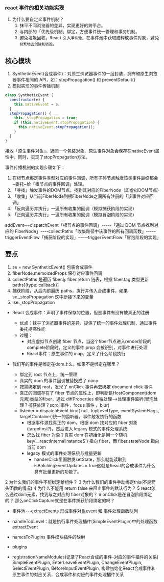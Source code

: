 ### react 事件的相关功能实现

1. 为什么要自定义事件机制？
   1. 抹平不同浏览器的差异，实现更好的跨平台。
   2. 与内部的「优先级机制」绑定，方便事件统一管理和事务机制。
   3. 避免垃圾回收，React 引入`事件池`，在事件池中获取或释放事件对象，避免`频繁地去创建和销毁`。

## 核心模块

1. SyntheticEvent(合成事件)：对原生浏览器事件的一层封装，拥有和原生浏览器事件相同的 API，如：stopPropagation() 和 preventDefault()
2. 模拟实现的事件传播机制

```javascript
class SyntheticEvent {
  constructor(e) {
    this.nativeEvent = e;
  }
  stopPropagation() {
    this._stopPropagation = true;
    if (this.nativeEvent.stopPropagation) {
      this.nativeEvent.stopPropagation();
    }
  }
}
```

接收「原生事件对象」，返回一个包装对象。原生事件对象会保存在nativeEvent属性中。同时，实现了stopPropagation方法。

事件传播机制的实现步骤如下：

1. 在根节点绑定事件类型对应的事件回调，所有子孙节点触发该类事件最终都会~委托~给「根节点的事件回调」处理。
2. 「寻找」触发事件的DOM节点，找到其对应的FiberNode（即虚拟DOM节点）
3. 「收集」从当前FiberNode到根FiberNode之间所有注册的「该事件对应回调」
4. 「反向遍历并执行」一遍所有收集的回调（模拟捕获阶段的实现）
5. 「正向遍历并执行」一遍所有收集的回调（模拟冒泡阶段的实现）

addEvent---dispatchEvent「根节点的事件回调」-----「通过 DOM 节点找到对应的 FiberNode」----collectPaths「收集路径中该事件的所有回调函数」-----triggerEventFlow「捕获阶段的实现」-----triggerEventFlow「冒泡阶段的实现」

## 要点

1. se = new SyntheticEvent() 包装合成事件
2. fiberNode.memoizedProps 保存对应事件回调
3. collectPaths 是遍历 fiber与 fiber.return 链表，根据 fiber.tag 类型更新paths[{type: callback}]
4. 捕获阶段，从后向前遍历 paths，执行并传入合成事件，如果 se._stopPropagation 这中断接下来的变量
5. !se._stopPropagation


+ React 合成事件：声明了事件保存的位置，但是事件有没有被真正的注册
  + 优点：抹平了浏览器事件的差异、提供了统一的事件处理机制、通过事件委托提高性能
  + 过程：
    + 对应虚拟节点创建 fiber 节点，当这个fiber节点进入render阶段的complete阶段时，定义的事件 prop 会被识别，对事件进行处理
    + React事件：原生事件的 map，定义了什么阶段执行

+ 我们写的事件是绑定在dom上么，如果不是绑定在哪里？
  + 绑定到 root 节点上，统一管理
  + 真实的 dom 的事件回调被替换成了 noop
  + 按需绑定到 root，发现了 onClick 事件再去绑定 document click 事件
  + 真正的回调存在了 fiber 节点的属性上，即判断是HostComponent(dom元素)类型的fiber，通过 diffProperties 单独处理-->处理事件监听(冒泡处理？捕获处理？scroll事件，focus 事件 ，blur)
  + listener = dispatchEvent.bind( null, topLevelType, eventSystemFlags, targetContainer)统一的监听器，事件触发执行的函数
    + 根据事件源找真正的 dom，根据 dom 找对应的 fiber 对象(targetInst?)，然后进入 legacy 模式的事件处理系统
    + 怎么找 fiber 对象？真实 dom 在初始化是用一个随机 key(__reactInternalInstance$') 指向 fiber，而 fiber.stateNode 指向当前 dom
    + legacy 模式的事件处理系统与批量更新
      + handerClick里面触发setState，那么就能读取到 isBatchingEventUpdates = true这就是React的合成事件为什么具有批量更新的功能了。


2 为什么我们的事件不能绑定给组件？
3 为什么我们的事件手动绑定this(不是箭头函数的情况)
4 为什么不能用 return false 来阻止事件的默认行为？
5 react怎么通过dom元素，找到与之对应的 fiber对象的？
6 onClick是在冒泡阶段绑定的？ 那么onClickCapture就是在事件捕获阶段绑定的吗？

+ 事件池---extractEvents 形成事件对象event 和 事件处理函数队列
+ handleTopLevel：就是执行事件处理插件(SimpleEventPlugin)中的处理函数extractEvent

+ namesToPlugins 事件模块插件的映射
+ plugins
+ registrationNameModules(记录了React合成的事件-对应的事件插件的关系)
SimpleEventPlugin,
EnterLeaveEventPlugin,
ChangeEventPlugin,
SelectEventPlugin,
BeforeInputEventPlugin,
构建初始化React合成事件和原生事件的对应关系，合成事件和对应的事件处理插件关系
